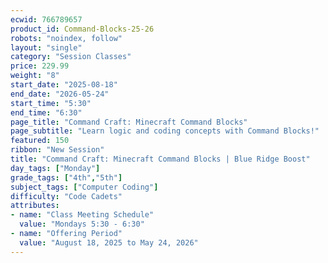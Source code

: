 ```yaml
---
ecwid: 766789657
product_id: Command-Blocks-25-26
robots: "noindex, follow"
layout: "single"
category: "Session Classes"
price: 229.99
weight: "8"
start_date: "2025-08-18"
end_date: "2026-05-24"
start_time: "5:30"
end_time: "6:30"
page_title: "Command Craft: Minecraft Command Blocks"
page_subtitle: "Learn logic and coding concepts with Command Blocks!"
featured: 150
ribbon: "New Session"
title: "Command Craft: Minecraft Command Blocks | Blue Ridge Boost"
day_tags: ["Monday"]
grade_tags: ["4th","5th"]
subject_tags: ["Computer Coding"]
difficulty: "Code Cadets"
attributes:
- name: "Class Meeting Schedule"
  value: "Mondays 5:30 - 6:30"
- name: "Offering Period"
  value: "August 18, 2025 to May 24, 2026"
---
```

